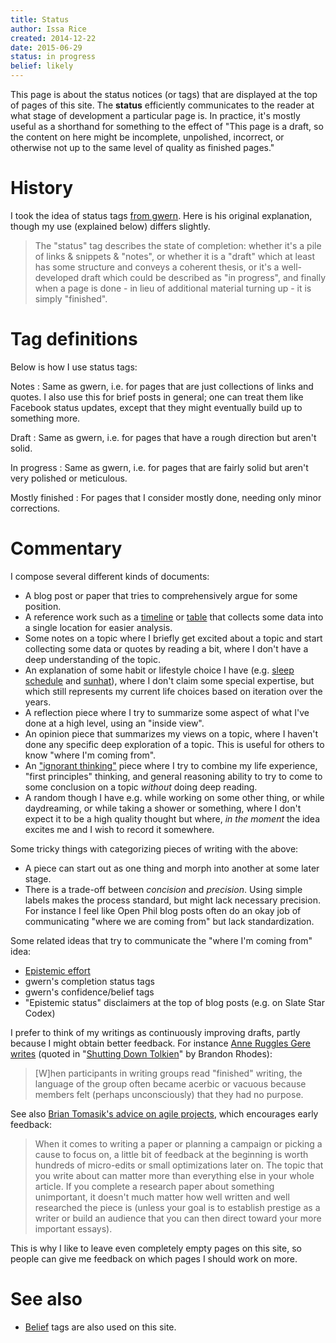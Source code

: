 ```yaml
---
title: Status
author: Issa Rice
created: 2014-12-22
date: 2015-06-29
status: in progress
belief: likely
---
```


This page is about the status notices (or tags) that are displayed at
the top of pages of this site.  The **status** efficiently communicates
to the reader at what stage of development a particular page is.  In
practice, it's mostly useful as a shorthand for something to the effect
of "This page is a draft, so the content on here might be incomplete,
unpolished, incorrect, or otherwise not up to the same level of quality
as finished pages."

# History

I took the idea of status tags [from gwern][gw st].  Here is his
original explanation, though my use (explained below) differs slightly.

[gw st]: http://www.gwern.net/About#belief-tags

> The "status" tag describes the state of completion: whether it's a
> pile of links & snippets & "notes", or whether it is a "draft" which
> at least has some structure and conveys a coherent thesis, or it's a
> well-developed draft which could be described as "in progress", and
> finally when a page is done - in lieu of additional material turning
> up - it is simply "finished".

# Tag definitions

Below is how I use status tags:

Notes
:    Same as gwern, i.e. for pages that are just collections of links
and quotes.  I also use this for brief posts in general; one can treat
them like Facebook status updates, except that they might eventually
build up to something more.

Draft
:    Same as gwern, i.e. for pages that have a rough direction but
aren't solid.

In progress
:    Same as gwern, i.e. for pages that are fairly solid but aren't very
polished or meticulous.

Mostly finished
:    For pages that I consider mostly done, needing only minor
corrections.

# Commentary

I compose several different kinds of documents:

- A blog post or paper that tries to comprehensively argue for some position.
- A reference work such as a [timeline](https://timelines.issarice.com/wiki/Main_Page) or [table](tabular-presentation) that collects some data into a single location for easier analysis.
- Some notes on a topic where I briefly get excited about a topic and start collecting some data or quotes by reading a bit, where I don't have a deep understanding of the topic.
- An explanation of some habit or lifestyle choice I have (e.g. [sleep schedule](sleep-schedule) and [sunhat]()), where I don't claim some special expertise, but which still represents my current life choices based on iteration over the years.
- A reflection piece where I try to summarize some aspect of what I've done at a high level, using an "inside view".
- An opinion piece that summarizes my views on a topic, where I haven't done any specific deep exploration of a topic.
  This is useful for others to know "where I'm coming from".
- An ["ignorant thinking"](https://meteuphoric.wordpress.com/2011/08/27/in-defence-of-ignorant-thinking/ "Katja Grace. “In defence of ignorant thinking”. Meteuphoric. WordPress.com. August 28, 2011. Retrieved November 19, 2017.") piece where I try to combine my life experience, "first principles" thinking, and general reasoning ability to try to come to some conclusion on a topic *without* doing deep reading.
- A random though I have e.g. while working on some other thing, or while daydreaming, or while taking a shower or something, where I don't expect it to be a high quality thought but where, *in the moment* the idea excites me and I wish to record it somewhere.

Some tricky things with categorizing pieces of writing with the above:

- A piece can start out as one thing and morph into another at some later stage.
- There is a trade-off between *concision* and *precision*. Using simple labels makes the process standard, but might lack necessary precision. For instance I feel like Open Phil blog posts often do an okay job of communicating "where we are coming from" but lack standardization.

Some related ideas that try to communicate the "where I'm coming from" idea:

- [Epistemic effort](http://lesswrong.com/lw/o6m/epistemic_effort/ "Raemon. “Epistemic Effort”. LessWrong. November 29, 2016. Retrieved November 19, 2017.")
- gwern's completion status tags
- gwern's confidence/belief tags
- "Epistemic status" disclaimers at the top of blog posts (e.g. on Slate Star Codex)

I prefer to think of my writings as continuously improving drafts, partly because I might obtain better feedback.
For instance [Anne Ruggles Gere writes][arg] (quoted in "[Shutting Down Tolkien]" by Brandon Rhodes):

[arg]: https://books.google.com/books?id=4NPCUmKBxO8C&lpg=PA75&ots=VBeEGQ5hyM&dq=anne%20ruggles%20gere%20when%20participants%20in%20writing%20groups%20read%20finished%20writing&pg=PA75#v=onepage&q=anne%20ruggles%20gere%20when%20participants%20in%20writing%20groups%20read%20finished%20writing&f=false
[Shutting Down Tolkien]: http://rhodesmill.org/brandon/slides/2014-08-pygotham/#anne-ruggles-gere

> [W]hen participants in writing groups read "finished" writing, the
> language of the group often became acerbic or vacuous because members
> felt (perhaps unconsciously) that they had no purpose.

See also [Brian Tomasik's advice on agile projects](http://reducing-suffering.org/random-ideas-and-suggestions/#Agile_projects), which encourages early feedback:

> When it comes to writing a paper or planning a campaign or picking a
> cause to focus on, a little bit of feedback at the beginning is worth
> hundreds of micro-edits or small optimizations later on. The topic
> that you write about can matter more than everything else in your
> whole article. If you complete a research paper about something
> unimportant, it doesn't much matter how well written and well
> researched the piece is (unless your goal is to establish prestige as
> a writer or build an audience that you can then direct toward your
> more important essays).

This is why I like to leave even completely empty pages on this site, so people can give me feedback on which pages I should work on more.

# See also

- [Belief]() tags are also used on this site.
